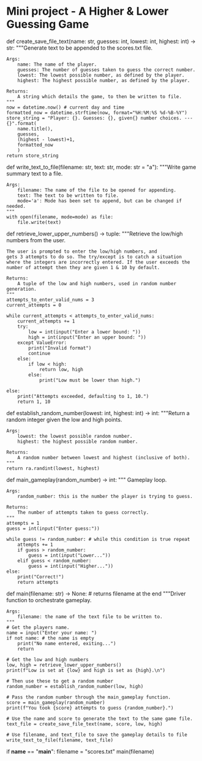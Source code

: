 # Mini project - A Higher & Lower Guessing Game
def create_save_file_text(name: str, guesses: int, lowest: int, highest: int) -> str:
    """Generate text to be appended to the scores.txt file.

    Args:
        name: The name of the player.
        guesses: The number of guesses taken to guess the correct number.
        lowest: The lowest possible number, as defined by the player.
        highest: The highest possible number, as defined by the player.

    Returns:
        A string which details the game, to then be written to file.
    """
    now = datetime.now() # current day and time
    formatted_now = datetime.strftime(now, format="%H:%M:%S %d-%B-%Y")
    store_string = "Player: {}. Guesses: {}, given{} number choices. --- {}".format(
        name.title(),
        guesses,
        (highest - lowest)+1,
        formatted_now
        )
    return store_string


def write_text_to_file(filename: str, text: str, mode: str = "a"):
    """Write game summary text to a file.

    Args:
        filename: The name of the file to be opened for appending.
        text: The text to be written to file.
        mode='a': Mode has been set to append, but can be changed if needed.
    """
    with open(filename, mode=mode) as file:
        file.write(text)


def retrieve_lower_upper_numbers() -> tuple:
    """Retrieve the low/high numbers from the user.

    The user is prompted to enter the low/high numbers, and
    gets 3 attempts to do so. The try/except is to catch a situation
    where the integers are incorrectly entered. If the user exceeds the
    number of attempt then they are given 1 & 10 by default.

    Returns:
        A tuple of the low and high numbers, used in random number generation.
    """
    attempts_to_enter_valid_nums = 3
    current_attempts = 0

    while current_attempts < attempts_to_enter_valid_nums:
        current_attempts += 1
        try:
            low = int(input("Enter a lower bound: "))
            high = int(input("Enter an upper bound: "))
        except ValueError:
            print("Invalid format")
            continue
        else:
            if low < high:
                return low, high
            else:
                print("Low must be lower than high.")

    else:
        print("Attempts exceeded, defaulting to 1, 10.")
        return 1, 10


def establish_random_number(lowest: int, highest: int) -> int:
    """Return a random integer given the low and high points.

    Args:
        lowest: the lowest possible random number.
        highest: the highest possible random number.

    Returns:
        A random number between lowest and highest (inclusive of both).
    """
    return ra.randint(lowest, highest)


def main_gameplay(random_number) -> int:
    """ Gameplay loop.

    Args:
        random_number: this is the number the player is trying to guess.

    Returns:
        The number of attempts taken to guess correctly.
    """
    attempts = 1
    guess = int(input("Enter guess:"))

    while guess != random_number: # while this condition is true repeat
        attempts += 1
        if guess > random_number:
            guess = int(input("Lower..."))
        elif guess < random_number:
            guess = int(input("Higher..."))
    else:
        print("Correct!")
        return attempts


def main(filename: str) -> None: # returns filename at the end
    """Driver function to orchestrate gameplay.

    Args:
        filename: the name of the text file to be written to.
    """
    # Get the players name.
    name = input("Enter your name: ")
    if not name: # the name is empty
        print("No name entered, exiting...")
        return

    # Get the low and high numbers
    low, high = retrieve_lower_upper_numbers()
    print(f"Low is set at {low} and high is set as {high}.\n")

    # Then use these to get a random number
    random_number = establish_random_number(low, high)

    # Pass the random number through the main_gameplay function.
    score = main_gameplay(random_number)
    print(f"You took {score} attempts to guess {random_number}.")

    # Use the name and score to generate the text to the same game file.
    text_file = create_save_file_text(name, score, low, high)

    # Use filename, and text_file to save the gameplay details to file
    write_text_to_file(filename, text_file)


if __name__ == "__main__":
    filename = "scores.txt"
    main(filename)
